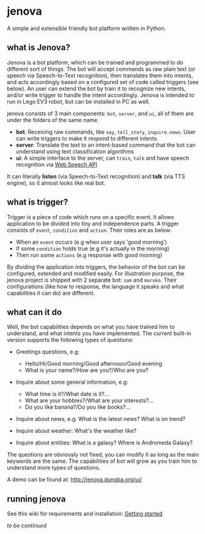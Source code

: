 # jenova

A simple and extensible friendly bot platform written in Python.

## what is Jenova?

Jenova is a bot platform, which can be trained and programmed to do different sort of things. The bot will accept commands as raw plain text (or speech via Speech-to-Text recognition), then translates them into intents, and acts accordingly based on a configured set of code called triggers (see below). An user can extend the bot by train it to recognize new intents, and/or write trigger to handle the intent accordingly. Jenova is intended to run in Lego EV3 robot, but can be installed in PC as well.

jenova consists of 3 main components: `bot`, `server`, and `ui`, all of them are under the folders of the same name.

- **bot**: Receiving raw commands, like `say`, `tell_story`, `inquire.news`. User can write triggers to make it respond to different intents.
- **server**: Translate the text to an intent-based command that the bot can understand using text classification algorithms
- **ui**: A simple interface to the server, can `train`, `talk` and have speech recognition via [Web Speech API](https://developer.mozilla.org/en-US/docs/Web/API/Web_Speech_API)

It can literally **listen** (via Speech-to-Text recognition) and **talk** (via TTS engine), so it almost looks like real bot.

## what is trigger?

Trigger is a piece of code which runs on a specific event. It allows application to be divided into tiny and independence parts. A trigger consists of `event`, `condition` and `action`. Their roles are as below:
- When an `event` occurs (e.g when user says 'good morning')
- If some `condition` holds true (e.g it's actually in the morning)
- Then run some `actions` (e.g response with good morning)

By dividing the application into triggers, the behavior of the bot can be configured, extended and modified easily. For illustration purpose, the jenova project is shipped with 2 separate bot: `sam` and `maruko`. Their configurations (like how to response, the language it speaks and what capabilities it can do) are different.

## what can it do

Well, the bot capabilities depends on what you have trained him to understand, and what intents you have implemented. The current built-in version supports the following types of questions:

- Greetings questions, e.g:

    + Hello/Hi/Good morning/Good afternoon/Good evening
    + What is your name?/How are you?/Who are you?

- Inquire about some general information, e.g:
    
    + What time is it?/What date is it?...
    + What are your hobbies?/What are your interests?...
    + Do you like banana?/Do you like books?...

- Inquire about news, e.g: What is the latest news? What is on trend?
- Inquire about weather: What's the weather like?
- Inquire about entities: What is a galaxy? Where is Andromeda Galaxy?

The questions are obviously not fixed, you can modify it as long as the main keywords are the same. The capabilities of bot will grow as you train him to understand more types of questions.

A demo can be found at: http://jenova.dungba.org/ui/

## running jenova

See this wiki for requirements and installation: [Getting started](https://github.com/dungba88/jenova/wiki/Getting-started)

*to be continued*
